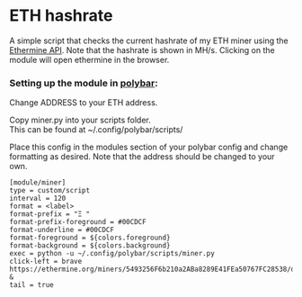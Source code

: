 # ETH hashrate
A simple script that checks the current hashrate of my ETH miner using the [Ethermine API](https://ethermine.org/api/miner). Note that the hashrate is shown in MH/s. Clicking on the module will open ethermine in the browser.


### Setting up the module in [polybar](https://github.com/polybar/polybar):
Change ADDRESS to your ETH address.

Copy miner.py into your scripts folder.  
This can be found at ~/.config/polybar/scripts/

Place this config in the modules section of your polybar config and change formatting as desired. Note that the address should be changed to your own.

```
[module/miner]
type = custom/script
interval = 120
format = <label>
format-prefix = "Ξ "
format-prefix-foreground = #00CDCF
format-underline = #00CDCF
format-foreground = ${colors.foreground}
format-background = ${colors.background}
exec = python -u ~/.config/polybar/scripts/miner.py
click-left = brave https://ethermine.org/miners/5493256F6b210a2ABa8289E41FEa50767FC28538/dashboard &
tail = true
```